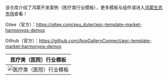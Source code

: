 该仓库介绍了鸿蒙开发案例（医疗类行业模板），更多模板与组件请进入[鸿蒙生态市场](https://developer.huawei.com/consumer/cn/market/prod-list/4437348dd20f48249540d1b57ef2eff6/categoryL2_202410080002)查看！

Gitee（官方）：https://gitee.com/seu_duter/agc-template-market-harmonyos-demos

Github（官方）：https://github.com/AppGalleryConnect/agc-template-market-harmonyos-demos

| 医疗类（医院）行业模板 | 
|:---:|
| ![医疗类（医院）行业模板](https://communityfile-drcn.op.hicloud.com/FileServer/getFile/cmtyPrivate/300/034/957/0890086200300034957.20250619104035.79105471025717459013636644505082:20250802205112:2800:0556B3D9245E3C6424D12E3703660FA7449D2EF7E873FEBE73DC929068766A7B.png)| 